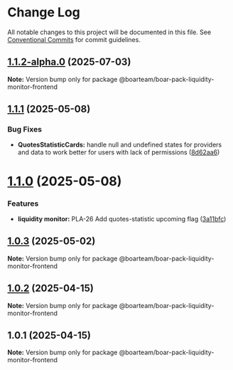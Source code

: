 # Change Log

All notable changes to this project will be documented in this file.
See [Conventional Commits](https://conventionalcommits.org) for commit guidelines.

## [1.1.2-alpha.0](https://github.com/boarteam/boar-pack/compare/@boarteam/boar-pack-liquidity-monitor-frontend@1.1.1...@boarteam/boar-pack-liquidity-monitor-frontend@1.1.2-alpha.0) (2025-07-03)

**Note:** Version bump only for package @boarteam/boar-pack-liquidity-monitor-frontend





## [1.1.1](https://github.com/boarteam/boar-pack/compare/@boarteam/boar-pack-liquidity-monitor-frontend@1.1.0...@boarteam/boar-pack-liquidity-monitor-frontend@1.1.1) (2025-05-08)


### Bug Fixes

* **QuotesStatisticCards:** handle null and undefined states for providers and data to work better for users with lack of permissions ([8d62aa6](https://github.com/boarteam/boar-pack/commit/8d62aa6c3ca33f44d31878d9acf6acb405f52aa5))





# [1.1.0](https://github.com/boarteam/boar-pack/compare/@boarteam/boar-pack-liquidity-monitor-frontend@1.0.3...@boarteam/boar-pack-liquidity-monitor-frontend@1.1.0) (2025-05-08)


### Features

* **liquidity monitor:** PLA-26 Add quotes-statistic upcoming flag ([3a11bfc](https://github.com/boarteam/boar-pack/commit/3a11bfcfdcd64d83c50b848a362ef47dfcd39cd0))





## [1.0.3](https://github.com/boarteam/boar-pack/compare/@boarteam/boar-pack-liquidity-monitor-frontend@1.0.2...@boarteam/boar-pack-liquidity-monitor-frontend@1.0.3) (2025-05-02)

**Note:** Version bump only for package @boarteam/boar-pack-liquidity-monitor-frontend





## [1.0.2](https://github.com/boarteam/boar-pack/compare/@boarteam/boar-pack-liquidity-monitor-frontend@1.0.1...@boarteam/boar-pack-liquidity-monitor-frontend@1.0.2) (2025-04-15)

**Note:** Version bump only for package @boarteam/boar-pack-liquidity-monitor-frontend





## 1.0.1 (2025-04-15)

**Note:** Version bump only for package @boarteam/boar-pack-liquidity-monitor-frontend
